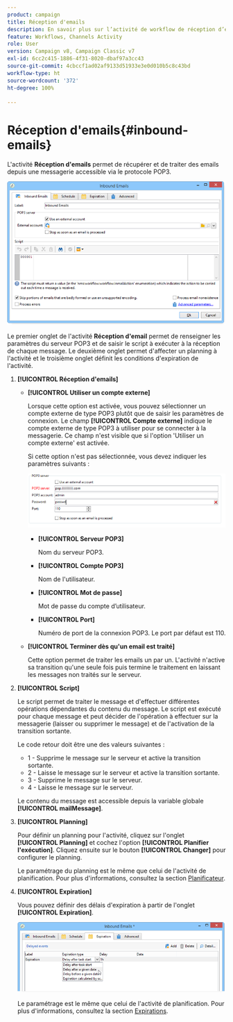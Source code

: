 ```yaml
---
product: campaign
title: Réception d'emails
description: En savoir plus sur l’activité de workflow de réception d’emails
feature: Workflows, Channels Activity
role: User
version: Campaign v8, Campaign Classic v7
exl-id: 6cc2c415-1886-4f31-8020-dbaf97a3cc43
source-git-commit: 4cbccf1ad02af9133d51933e3e0d010b5c8c43bd
workflow-type: ht
source-wordcount: '372'
ht-degree: 100%

---
```


# Réception d&#39;emails{#inbound-emails}



L&#39;activité **Réception d&#39;emails** permet de récupérer et de traiter des emails depuis une messagerie accessible via le protocole POP3.

![](assets/email_rec_edit_1.png)

Le premier onglet de l&#39;activité **Réception d&#39;email** permet de renseigner les paramètres du serveur POP3 et de saisir le script à exécuter à la réception de chaque message. Le deuxième onglet permet d&#39;affecter un planning à l&#39;activité et le troisième onglet définit les conditions d&#39;expiration de l&#39;activité.

1. **[!UICONTROL Réception d&#39;emails]**

   * **[!UICONTROL Utiliser un compte externe]**

     Lorsque cette option est activée, vous pouvez sélectionner un compte externe de type POP3 plutôt que de saisir les paramètres de connexion. Le champ **[!UICONTROL Compte externe]** indique le compte externe de type POP3 à utiliser pour se connecter à la messagerie. Ce champ n&#39;est visible que si l&#39;option &#39;Utiliser un compte externe&#39; est activée.

     Si cette option n&#39;est pas sélectionnée, vous devez indiquer les paramètres suivants :

     ![](assets/email_rec_edit_1b.png)

      * **[!UICONTROL Serveur POP3]**

        Nom du serveur POP3.

      * **[!UICONTROL Compte POP3]**

        Nom de l&#39;utilisateur.

      * **[!UICONTROL Mot de passe]**

        Mot de passe du compte d’utilisateur.

      * **[!UICONTROL Port]**

        Numéro de port de la connexion POP3. Le port par défaut est 110.

   * **[!UICONTROL Terminer dès qu&#39;un email est traité]**

     Cette option permet de traiter les emails un par un. L&#39;activité n&#39;active sa transition qu&#39;une seule fois puis termine le traitement en laissant les messages non traités sur le serveur.

1. **[!UICONTROL Script]**

   Le script permet de traiter le message et d&#39;effectuer différentes opérations dépendantes du contenu du message. Le script est exécuté pour chaque message et peut décider de l&#39;opération à effectuer sur la messagerie (laisser ou supprimer le message) et de l&#39;activation de la transition sortante.

   Le code retour doit être une des valeurs suivantes :

   * 1 - Supprime le message sur le serveur et active la transition sortante.
   * 2 - Laisse le message sur le serveur et active la transition sortante.
   * 3 - Supprime le message sur le serveur.
   * 4 - Laisse le message sur le serveur.

   Le contenu du message est accessible depuis la variable globale **[!UICONTROL mailMessage]**.

1. **[!UICONTROL Planning]**

   Pour définir un planning pour l&#39;activité, cliquez sur l&#39;onglet **[!UICONTROL Planning]** et cochez l&#39;option **[!UICONTROL Planifier l&#39;exécution]**. Cliquez ensuite sur le bouton **[!UICONTROL Changer]** pour configurer le planning.

   Le paramétrage du planning est le même que celui de l&#39;activité de planification. Pour plus d&#39;informations, consultez la section [Planificateur](scheduler.md).

1. **[!UICONTROL Expiration]**

   Vous pouvez définir des délais d&#39;expiration à partir de l&#39;onglet **[!UICONTROL Expiration]**.

   ![](assets/email_rec_edit_3.png)

   Le paramétrage est le même que celui de l&#39;activité de planification. Pour plus d&#39;informations, consultez la section [Expirations](define-approvals.md).
